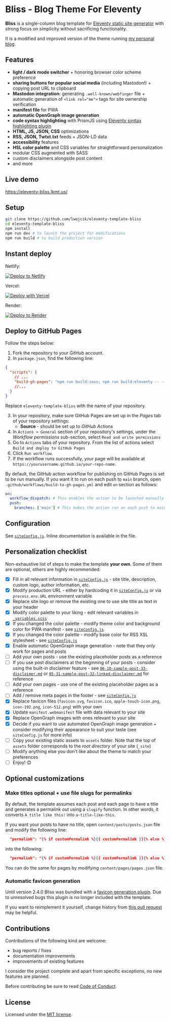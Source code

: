 # Bliss - Blog Theme For Eleventy

**Bliss** is a single-column blog template for [Eleventy static site generator](https://11ty.dev) with strong focus on simplicity without sacrificing functionality.

It is a modified and improved version of the theme running [my personal blog](https://blog.lukaszwojcik.net/).

## Features

- **light / dark mode switcher** + honoring browser color scheme preference
- **sharing buttons for popular social media** (including Mastodon!) + copying post URL to clipboard
- **Mastodon integration:** generating `.well-known/webfinger` file + automatic generation of `<link rel="me">` tags for site ownership verification
- **manifest file** for PWA
- **automatic OpenGraph image generation**
- **code syntax highlighting** with PrismJS using [Eleventy syntax highlighting plugin](https://www.11ty.dev/docs/plugins/syntaxhighlight/)
- **HTML, JS, JSON, CSS** optimizations
- **RSS, JSON, Twtxt.txt** feeds + JSON-LD data
- **accessibility** features
- **HSL color palette** and CSS variables for straightforward personalization
- modular CSS augmented with SASS
- custom disclaimers alongside post content
- and more

## Live demo

<https://eleventy-bliss.lkmt.us/>

## Setup

```bash
git clone https://github.com/lwojcik/eleventy-template-bliss
cd eleventy-template-bliss
npm install
npm run dev # to launch the project for modifications
npm run build # to build production version
```

## Instant deploy

Netlify:

[![Deploy to Netlify](https://www.netlify.com/img/deploy/button.svg)](https://app.netlify.com/start/deploy?repository=https://github.com/lwojcik/eleventy-template-bliss)

Vercel:

[![Deploy with Vercel](https://vercel.com/button)](https://vercel.com/new/clone?repository-url=https://github.com/lwojcik/eleventy-template-bliss)

Render:

[![Deploy to Render](https://render.com/images/deploy-to-render-button.svg)](https://render.com/deploy?repo=https://github.com/lwojcik/eleventy-template-bliss)

## Deploy to GitHub Pages

Follow the steps below:

1. Fork the repository to your GitHub account.
2. In `package.json`, find the following line:

```json
{
  "scripts": {
    // ...
    "build-gh-pages": "npm run build:sass; npm run build:eleventy -- --pathprefix=/eleventy-template-bliss/",
    //...
  }
}
```

Replace `eleventy-template-bliss` with the name of your repository.

3. In your repository, make sure GitHub Pages are set up in the _Pages_ tab of your repository settings:
   - **Source** - should be set up to _GitHub Actions_
4. In `Actions > General` section of your repository's settings, under the _Workflow permissions_ sub-section, select `Read and write permissions`
5. Go to `Actions` tabs of your repository. From the list of actions select `Build and deploy to GitHub Pages`
6. Click `Run workflow`.
7. If the workflow runs successfully, your page will be available at `https://yourusername.github.io/your-repo-name`.

By default, the GitHub action workflow for publishing on GitHub Pages is set to be run manually. If you want it to run on each push to `main` branch, open `.github/workflows/build-to-gh-pages.yml` and edit `on` section as follows:

```yaml
on:
  workflow_dispatch: # This enables the action to be launched manually from GitHub Actions tab
  push:
    branches: ['main'] # This makes the action run on each push to main branch
```

## Configuration

See [`siteConfig.js`](./content/_data/siteConfig.js). Inline documentation is available in the file.

## Personalization checklist

Non-exhaustive list of steps to make the template **your own**. Some of them are optional, others are highly recommended:

- [x] Fill in all relevant information in [`siteConfig.js`](./content/_data/siteConfig.js) - site title, description, custom logo, author information, etc.
- [x] Modify production URL - either by hardcoding it in [`siteConfig.js`](./content/_data/siteConfig.js) or via `process.env.URL` environment variable
- [x] Replace site logo or remove the existing one to use site title as text in your header
- [x] Modify color palette to your liking - edit relevant variables in [`_variables.scss`](./src/styles/_variables.scss)
- [x] If you changed the color palette - modify theme color and background color for PWA manifest - see [`siteConfig.js`](./content/_data/siteConfig.js)
- [x] If you changed the color palette - modify base color for RSS XSL stylesheet - see [`siteConfig.js`](./content/_data/siteConfig.js)
- [x] Enable automatic OpenGraph image generation - note that they only work for pages and posts
- [ ] Add your own posts - use the existing placeholder posts as a reference
- [ ] If you use post disclaimers at the beginning of your posts - consider using the built-in disclaimer feature - see [`06-10-sample-post-33-disclaimer.md`](./content/posts/2023/06-10-sample-post-33-disclaimer.md) or [`05-31-sample-post-32-linked-disclaimer.md`](./content/posts/2023/05-31-sample-post-32-linked-disclaimer.md) for reference
- [ ] Add your own pages - use one of the existing placeholder pages as a reference
- [ ] Add / remove meta pages in the footer - see [`siteConfig.js`](./content/_data/siteConfig.js)
- [x] Replace favicon files (`favicon.svg`, `favicon.ico`, `apple-touch-icon.png`, `icon-192.png`, `icon-512.png`) with your own
- [x] Update `manifest.webmanifest` file with data relevant to your site
- [x] Replace OpenGraph images with ones relevant to your site
- [x] Decide if you want to use automated OpenGraph image generation + consider modifying their appearance to suit your taste (see `siteConfig.js` for more info)
- [ ] Copy your existing static assets to `assets` folder. Note that the top of `assets` folder corresponds to the _root directory_ of your site (`_site`)
- [ ] Modify anything else you don't like about the theme to match your preferences
- [ ] Enjoy! 😊

## Optional customizations

### Make titles optional + use file slugs for permalinks

By default, the template assumes each post and each page to have a title and generates a permalink out using a `slugify` function. In other words, it converts `A title like this!` into `a-title-like-this`.

If you want your posts to have no title, open `content/posts/posts.json` file and modify the following line:

```json
  "permalink": "{% if customPermalink %}{{ customPermalink }}{% else %}/{{ title | slugify }}/{% endif %}",
```

into the following:

```json
  "permalink": "{% if customPermalink %}{{ customPermalink }}{% else %}/{{ page.fileSlug }}/{% endif %}",
```

You can do the same for pages by modifying `content/pages/pages.json` file.

### Automatic favicon generation

Until version 2.4.0 Bliss was bundled with a [favicon generation plugin](https://www.npmjs.com/package/eleventy-plugin-gen-favicons). Due to unresolved bugs this plugin is no longer included with the template.

If you want to reimplement it yourself, change history from [this pull request](https://github.com/lwojcik/eleventy-template-bliss/pull/99) may be helpful.

## Contributions

Contributions of the following kind are welcome:

- bug reports / fixes
- documentation improvements
- improvements of existing features

I consider the project complete and apart from specific exceptions, no new features are planned.

Before contributing be sure to read [Code of Conduct](./CODE_OF_CONDUCT.md).

## License

Licensed under the [MIT license](./LICENSE).
